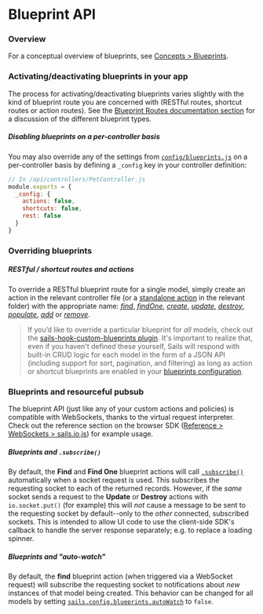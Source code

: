 # Blueprint API

### Overview

For a conceptual overview of blueprints, see [Concepts > Blueprints](https://sailsjs.com/documentation/concepts/blueprints).

### Activating/deactivating blueprints in your app

The process for activating/deactivating blueprints varies slightly with the kind of blueprint route you are concerned with (RESTful routes, shortcut routes or action routes).  See the [Blueprint Routes documentation section](https://sailsjs.com/documentation/concepts/blueprints?blueprint-routes) for a discussion of the different blueprint types.


##### Disabling blueprints on a per-controller basis

You may also override any of the settings from [`config/blueprints.js`](https://sailsjs.com/documentation/anatomy/my-app/config/blueprints-js) on a per-controller basis by defining a `_config` key in your controller definition:

```javascript
// In /api/controllers/PetController.js
module.exports = {
  _config: {
    actions: false,
    shortcuts: false,
    rest: false
  }
}
```

### Overriding blueprints

##### RESTful / shortcut routes and actions

To override a RESTful blueprint route for a single model, simply create an action in the relevant controller file (or a [standalone action](https://sailsjs.com/documentation/concepts/actions-and-controllers#?standalone-actions) in the relevant folder) with the appropriate name: [_find_](https://sailsjs.com/documentation/reference/blueprint-api/find-where), [_findOne_](https://sailsjs.com/documentation/reference/blueprint-api/find-one), [_create_](https://sailsjs.com/documentation/reference/blueprint-api/create), [_update_](https://sailsjs.com/documentation/reference/blueprint-api/update), [_destroy_](https://sailsjs.com/documentation/reference/blueprint-api/destroy), [_populate_](https://sailsjs.com/documentation/reference/blueprint-api/populate), [_add_](https://sailsjs.com/documentation/reference/blueprint-api/add) or [_remove_](https://sailsjs.com/documentation/reference/blueprint-api/remove).

> If you&rsquo;d like to override a particular blueprint for _all_ models, check out the <a href="https://www.npmjs.com/package/sails-hook-custom-blueprints" target="_blank">sails-hook-custom-blueprints plugin</a>.
> It's important to realize that, even if you haven't defined these yourself, Sails will respond with built-in CRUD logic for each model in the form of a JSON API (including support for sort, pagination, and filtering) as long as action or shortcut blueprints are enabled in your [blueprints configuration](https://sailsjs.com/documentation/reference/configuration/sails-config-blueprints).


### Blueprints and resourceful pubsub

The blueprint API (just like any of your custom actions and policies) is compatible with WebSockets, thanks to the virtual request interpreter.  Check out the reference section on the browser SDK ([Reference > WebSockets > sails.io.js](https://sailsjs.com/documentation/reference/web-sockets/socket-client)) for example usage.

##### Blueprints and `.subscribe()`

By default, the **Find** and **Find One** blueprint actions will call [`.subscribe()`](https://sailsjs.com/documentation/reference/web-sockets/resourceful-pub-sub/subscribe) automatically when a socket request is used. This subscribes the requesting socket to each of the returned records.  However, if the _same_ socket sends a request to the **Update** or **Destroy** actions with `io.socket.put()` (for example) this will *not* cause a message to be sent to the requesting socket by default--only to the *other* connected, subscribed sockets.  This is intended to allow UI code to use the client-side SDK's callback to handle the server response separately; e.g. to replace a loading spinner.


##### Blueprints and "auto-watch"

By default, the **find** blueprint action (when triggered via a WebSocket request) will subscribe the requesting socket to notifications about _new_ instances of that model being created.  This behavior can be changed for all models by setting [`sails.config.blueprints.autoWatch`](https://sailsjs.com/documentation/reference/configuration/sails-config-blueprints) to `false`.


<docmeta name="displayName" value="Blueprint API">
